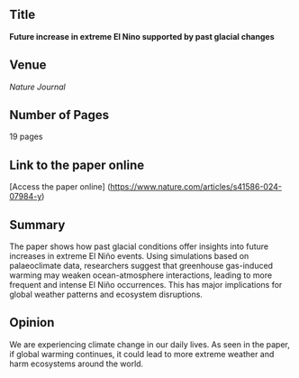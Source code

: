 ## Title
**Future increase in extreme El Nino supported by past glacial changes**

## Venue
*Nature Journal*

## Number of Pages
19 pages

## Link to the paper online
[Access the paper online] (https://www.nature.com/articles/s41586-024-07984-y)

## Summary
The paper shows how past glacial conditions offer insights into future increases in extreme El Niño events. Using simulations based on palaeoclimate data, researchers suggest that greenhouse gas-induced warming may weaken ocean-atmosphere interactions, leading to more frequent and intense El Niño occurrences. This has major implications for global weather patterns and ecosystem disruptions.

## Opinion
We are experiencing climate change in our daily lives. As seen in the paper, if global warming continues, it could lead to more extreme weather and harm ecosystems around the world. 